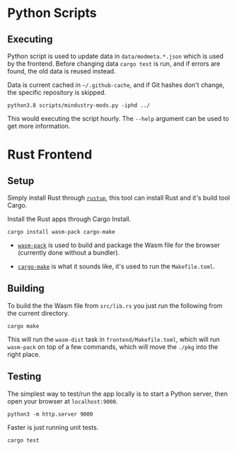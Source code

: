 
# Python Scripts

## Executing

Python script is used to update data in `data/modmeta.*.json` which is
used by the frontend. Before changing data `cargo test` is run, and if
errors are found, the old data is reused instead.

Data is current cached in `~/.github-cache`, and if Git hashes don't
change, the specific repository is skipped. 

```
python3.8 scripts/mindustry-mods.py -iphd ../
```

This would executing the script hourly. The `--help` argument can be
used to get more information.

# Rust Frontend

## Setup

Simply install Rust through [`rustup`](https://rustup.rs/), this tool
can install Rust and it's build tool Cargo.

Install the Rust apps through Cargo Install.

```
cargo install wasm-pack cargo-make
```

- [`wasm-pack`](https://github.com/rustwasm/wasm-pack)
  is used to build and package the Wasm file for the
  browser (currently done without a bundler).

- [`cargo-make`](https://github.com/sagiegurari/cargo-make) 
  is what it sounds like, it's used to run the `Makefile.toml`.

## Building

To build the the Wasm file from `src/lib.rs` you just run the
following from the current directory.

```
cargo make
```

This will run the `wasm-dist` task in `frontend/Makefile.toml`, which will run
`wasm-pack` on top of a few commands, which will move the `./pkg` into
the right place.

## Testing

The simplest way to test/run the app locally is to start a Python
server, then open your browser at `localhost:9000`.

```
python3 -m http.server 9000
```

Faster is just running unit tests.

```
cargo test
```
